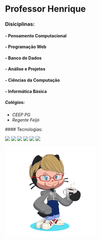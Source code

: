 # <strong>Professor</strong> Henrique

### Disiciplinas: 
#### - Pensamento Computacional
#### - Programação Web
#### - Banco de Dados
#### - Análise e Projetos
#### - Ciências da Computação
#### - Informática Básica

##### <em>Colégios:
- CEEP PG
- Regente Feijó
</em>
#### Tecnologias:

<img height="100px" src="https://cdn.jsdelivr.net/gh/devicons/devicon/icons/linux/linux-original.svg" /> <img height="90em" src="https://cdn.jsdelivr.net/gh/devicons/devicon/icons/html5/html5-original.svg" /> <img height="90em" src="https://cdn.jsdelivr.net/gh/devicons/devicon/icons/css3/css3-plain-wordmark.svg" /> <img height="80em" src="https://cdn.jsdelivr.net/gh/devicons/devicon/icons/javascript/javascript-original.svg" /> <img height="100em" src="https://cdn.jsdelivr.net/gh/devicons/devicon/icons/java/java-original-wordmark.svg" /> <img height="100em" src="https://cdn.jsdelivr.net/gh/devicons/devicon/icons/mysql/mysql-original-wordmark.svg" />
          
        
<img height="300em" src="Imagens/Octocat - GitHub Escola.png" alt="Avatar do GitHub Personalizado" title="Avatar Octocat"> 
 

<!---
HenriquePValle/HenriquePValle is a ✨ special ✨ repository because its `README.md` (this file) appears on your GitHub profile.
You can click the Preview link to take a look at your changes.
--->
